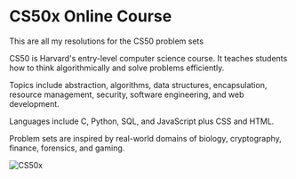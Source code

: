 # **CS50x Online Course**

This are all my resolutions for the CS50 problem sets

CS50 is Harvard's entry-level computer science course. It teaches students how to think algorithmically and solve problems efficiently. 

Topics include abstraction, algorithms, data structures, encapsulation, resource management, security, software engineering, and web development. 

Languages include C, Python, SQL, and JavaScript plus CSS and HTML.

Problem sets are inspired by real-world domains of biology, cryptography, finance, forensics, and gaming.

![CS50x](https://user-images.githubusercontent.com/51384667/93785871-7e87b080-fc26-11ea-9125-b89ca4579be4.png)
